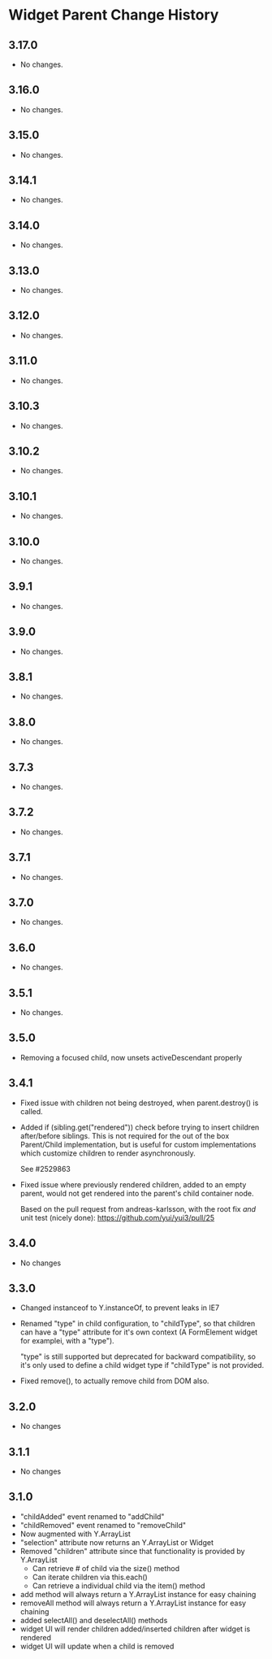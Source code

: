 Widget Parent Change History
============================

3.17.0
------

* No changes.

3.16.0
------

* No changes.

3.15.0
------

* No changes.

3.14.1
------

* No changes.

3.14.0
------

* No changes.

3.13.0
------

* No changes.

3.12.0
------

* No changes.

3.11.0
------

* No changes.

3.10.3
------

* No changes.

3.10.2
------

* No changes.

3.10.1
------

* No changes.

3.10.0
------

* No changes.

3.9.1
-----

* No changes.

3.9.0
-----

* No changes.

3.8.1
-----

* No changes.

3.8.0
-----

  * No changes.
  
3.7.3
-----

  * No changes.

3.7.2
-----

  * No changes.

3.7.1
-----

  * No changes.

3.7.0
-----

  * No changes.

3.6.0
-----

  * No changes.

3.5.1
-----

  * No changes.

3.5.0
-----

  * Removing a focused child, now unsets activeDescendant properly

3.4.1
-----

  * Fixed issue with children not being destroyed, when
    parent.destroy() is called.

  * Added if (sibling.get("rendered")) check before trying to insert
    children after/before siblings. This is not required for the out of
    the box Parent/Child implementation, but is useful for custom
    implementations which customize children to render asynchronously.

    See #2529863

  * Fixed issue where previously rendered children, added to an empty parent,
    would not get rendered into the parent's child container node.

    Based on the pull request from andreas-karlsson, with the root fix *and* unit
    test (nicely done): https://github.com/yui/yui3/pull/25

3.4.0
-----

  * No changes

3.3.0
-----

  * Changed instanceof to Y.instanceOf, to prevent leaks in IE7
  * Renamed "type" in child configuration, to "childType", so that
    children can have a "type" attribute for it's own context
    (A FormElement widget for examplei, with a "type").

    "type" is still supported but deprecated for backward compatibility,
    so it's only used to define a child widget type if "childType" is not
    provided.
  * Fixed remove(), to actually remove child from DOM also.

3.2.0
-----

  * No changes

3.1.1
-----

  * No changes

3.1.0
-----

  *   "childAdded" event renamed to "addChild"
  *   "childRemoved" event renamed to "removeChild"
  *   Now augmented with Y.ArrayList
  *   "selection" attribute now returns an Y.ArrayList or Widget
  *   Removed "children" attribute since that functionality is provided
      by Y.ArrayList
	  -  Can retrieve # of child via the size() method
	  -  Can iterate children via this.each()
	  -  Can retrieve a individual child via the item() method
  * add method will always return a Y.ArrayList instance for easy chaining
  * removeAll method will always return a Y.ArrayList instance for easy chaining
  * added selectAll() and deselectAll() methods
  * widget UI will render children added/inserted children after widget is rendered
  * widget UI will update when a child is removed
